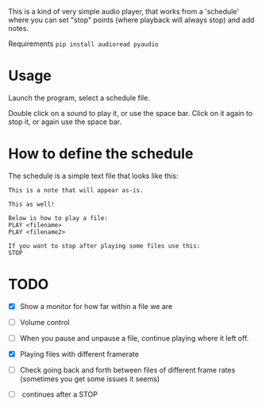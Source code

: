 This is a kind of very simple audio player, that works from a 'schedule' where you can set "stop" points (where playback will always stop) and add notes.

Requirements `pip install audioread pyaudio`



# Usage

Launch the program, select a schedule file.

Double click on a sound to play it, or use the space bar.
Click on it again to stop it, or again use the space bar.



# How to define the schedule

The schedule is a simple text file that looks like this:

```
This is a note that will appear as-is.

This as well!

Below is how to play a file:
PLAY <filename>
PLAY <filename2>

If you want to stop after playing some files use this:
STOP
```




# TODO
- [x] Show a monitor for how far within a file we are
- [ ] Volume control
- [ ] When you pause and unpause a file, continue playing where it left off.
- [x] Playing files with different framerate
- [ ] Check going back and forth between files of different frame rates (sometimes you get some issues it seems)
- [ ] <spacebar> continues after a STOP

